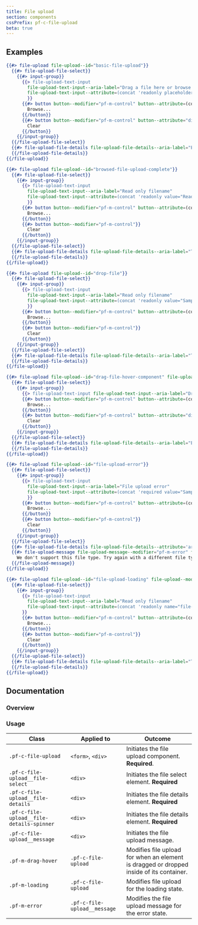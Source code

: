 ```yaml
---
title: File upload
section: components
cssPrefix: pf-c-file-upload
beta: true
---
```


## Examples

```hbs title=Basic-file-upload
{{#> file-upload file-upload--id="basic-file-upload"}}
  {{#> file-upload-file-select}}
    {{#> input-group}}
      {{> file-upload-text-input
        file-upload-text-input--aria-label="Drag a file here or browse to upload"
        file-upload-text-input--attribute=(concat 'readonly placeholder="Drag a file here or browse to upload" aria-describedby="' file-upload--id '-browse"')
        }}
      {{#> button button--modifier="pf-m-control" button--attribute=(concat 'id="' file-upload--id '-browse"')}}
        Browse...
      {{/button}}
      {{#> button button--modifier="pf-m-control" button--attribute="disabled"}}
        Clear
      {{/button}}
    {{/input-group}}
  {{/file-upload-file-select}}
  {{#> file-upload-file-details file-upload-file-details--aria-label="Empty text area"}}
  {{/file-upload-file-details}}
{{/file-upload}}
```

```hbs title=Upload-complete-non-editable
{{#> file-upload file-upload--id="browsed-file-upload-complete"}}
  {{#> file-upload-file-select}}
    {{#> input-group}}
      {{> file-upload-text-input
        file-upload-text-input--aria-label="Read only filename"
        file-upload-text-input--attribute=(concat 'readonly value="Read only filename" aria-describedby="' file-upload--id '-browse"')
        }}
      {{#> button button--modifier="pf-m-control" button--attribute=(concat 'id="' file-upload--id '-browse"')}}
        Browse...
      {{/button}}
      {{#> button button--modifier="pf-m-control"}}
        Clear
      {{/button}}
    {{/input-group}}
  {{/file-upload-file-select}}
  {{#> file-upload-file-details file-upload-file-details--aria-label="Text area" file-upload-file-details--attribute='readonly'}}Ssh-Rsa AAh3zJFkzjjakCJialksjfB3zJFkzzAAhhMskjjakCJialksjfB3z89z3zJFkz3 +kzMAjsauoox88aaZXphBx4fczJFkzMAjsauoox88aaZXphBx4fczJFkzMAjsauoox88aaZXphBx4fc
  {{/file-upload-file-details}}
{{/file-upload}}
```

```hbs title=Upload-complete-editable
{{#> file-upload file-upload--id="drop-file"}}
  {{#> file-upload-file-select}}
    {{#> input-group}}
      {{> file-upload-text-input
        file-upload-text-input--aria-label="Read only filename"
        file-upload-text-input--attribute=(concat 'readonly value="Sample.txt" aria-describedby="' file-upload--id '-browse"')
        }}
      {{#> button button--modifier="pf-m-control" button--attribute=(concat 'id="' file-upload--id '-browse"')}}
        Browse...
      {{/button}}
      {{#> button button--modifier="pf-m-control"}}
        Clear
      {{/button}}
    {{/input-group}}
  {{/file-upload-file-select}}
  {{#> file-upload-file-details file-upload-file-details--aria-label="Text area"}}Ssh-Rsa AAh3zJFkzjjakCJialksjfB3zJFkzzAAhhMskjjakCJialksjfB3z89z3zJFkz3 +kzMAjsauoox88aaZXphBx4fczJFkzMAjsauoox88aaZXphBx4fczJFkzMAjsauoox88aaZXphBx4fc
  {{/file-upload-file-details}}
{{/file-upload}}
```

```hbs title=Drag-file-hover-component
{{#> file-upload file-upload--id="drag-file-hover-component" file-upload--modifier="pf-m-drag-hover"}}
  {{#> file-upload-file-select}}
    {{#> input-group}}
      {{> file-upload-text-input file-upload-text-input--aria-label="Drag a file here or browse to upload" file-upload-text-input--attribute=(concat 'readonly placeholder="Drag a file here or browse to upload" aria-describedby="' file-upload--id '-browse"')}}
      {{#> button button--modifier="pf-m-control" button--attribute=(concat 'id="' file-upload--id '-browse"')}}
        Browse...
      {{/button}}
      {{#> button button--modifier="pf-m-control" button--attribute="disabled"}}
        Clear
      {{/button}}
    {{/input-group}}
  {{/file-upload-file-select}}
  {{#> file-upload-file-details file-upload-file-details--aria-label="Empty text area"}}
  {{/file-upload-file-details}}
{{/file-upload}}
```

```hbs title=File-upload-error
{{#> file-upload file-upload--id="file-upload-error"}}
  {{#> file-upload-file-select}}
    {{#> input-group}}
      {{> file-upload-text-input
        file-upload-text-input--aria-label="File upload error"
        file-upload-text-input--attribute=(concat 'required value="Sample.png"  aria-describedby="' file-upload--id '-browse"')
        }}
      {{#> button button--modifier="pf-m-control" button--attribute=(concat 'id="' file-upload--id '-browse"')}}
        Browse...
      {{/button}}
      {{#> button button--modifier="pf-m-control"}}
        Clear
      {{/button}}
    {{/input-group}}
  {{/file-upload-file-select}}
  {{#> file-upload-file-details file-upload-file-details--attribute='aria-describedby="textAreaHelperText1" aria-invalid="true"' file-upload-file-details--aria-label="Empty text area"}}{{/file-upload-file-details}}
  {{#> file-upload-message file-upload-message--modifier="pf-m-error" file-upload-message--attribute='id="textAreaHelperText1" aria-live="polite"'}}
    We don't support this file type. Try again with a different file type.
  {{/file-upload-message}}
{{/file-upload}}
```

```hbs title=File-upload-loading
{{#> file-upload file-upload--id="file-upload-loading" file-upload--modifier="pf-m-loading"}}
  {{#> file-upload-file-select}}
    {{#> input-group}}
      {{> file-upload-text-input
        file-upload-text-input--aria-label="Read only filename"
        file-upload-text-input--attribute=(concat 'readonly name="file-upload-loading" value="Sample.png" aria-describedby="' file-upload--id '-browse"')
      }}
      {{#> button button--modifier="pf-m-control" button--attribute=(concat 'disabled id="' file-upload--id '-browse"')}}
        Browse...
      {{/button}}
      {{#> button button--modifier="pf-m-control"}}
        Clear
      {{/button}}
    {{/input-group}}
  {{/file-upload-file-select}}
  {{#> file-upload-file-details file-upload-file-details--aria-label="Text area" file-upload-file-details--HasSpinner="true"}}Ssh-Rsa AAh3zJFkzjjakCJialksjfB3zJFkzzAAhhMskjjakCJialksjfB3z89z3zJFkz3 +kzMAjsauoox88aaZXphBx4fczJFkzMAjsauoox88aaZXphBx4fczJFkzMAjsauoox88aaZXphBx4fc
  {{/file-upload-file-details}}
{{/file-upload}}
```

## Documentation

### Overview

### Usage

| Class | Applied to | Outcome |
| -- | -- | -- |
| `.pf-c-file-upload` | `<form>`, `<div>` | Initiates the file upload component. **Required**. |
| `.pf-c-file-upload__file-select` | `<div>` | Initiates the file select element. **Required** |
| `.pf-c-file-upload__file-details` | `<div>` | Initiates the file details element. **Required** |
| `.pf-c-file-upload__file-details-spinner` | `<div>` | Initiates the file details element. **Required** |
| `.pf-c-file-upload__message` | `<div>` | Initiates the file upload message. |
| `.pf-m-drag-hover` | `.pf-c-file-upload` | Modifies file upload for when an element is dragged or dropped inside of its container. |
| `.pf-m-loading` | `.pf-c-file-upload` | Modifies file upload for the loading state. |
| `.pf-m-error` | `.pf-c-file-upload__message`| Modifies the file upload message for the error state. |
